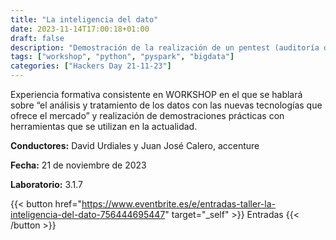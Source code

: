 ```yaml
---
title: "La inteligencia del dato"
date: 2023-11-14T17:00:18+01:00
draft: false
description: "Demostración de la realización de un pentest (auditoría de seguridad de intrusión) y pasando por las fases con diversos ejemplos prácticos"
tags: ["workshop", "python", "pyspark", "bigdata"]
categories: ["Hackers Day 21-11-23"]
---
```

Experiencia formativa consistente en WORKSHOP en el que se hablará sobre “el análisis y tratamiento de los datos con las nuevas tecnologías que ofrece el mercado” y realización de demostraciones prácticas con herramientas que se utilizan en la actualidad.

**Conductores:** David Urdiales y Juan José Calero, accenture

**Fecha:** 21 de noviembre de 2023

**Laboratorio:** 3.1.7

{{< button href="https://www.eventbrite.es/e/entradas-taller-la-inteligencia-del-dato-756444695447" target="_self" >}}
Entradas
{{< /button >}}